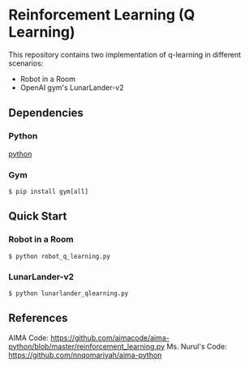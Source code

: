 # Reinforcement Learning (Q Learning)

This repository contains two implementation of q-learning in different scenarios:
- Robot in a Room
- OpenAI gym's LunarLander-v2

## Dependencies
### Python
[python]

### Gym
```console
$ pip install gym[all]
```

## Quick Start
### Robot in a Room
```console
$ python robot_q_learning.py
```
### LunarLander-v2
```console
$ python lunarlander_qlearning.py
```

## References
AIMA Code: https://github.com/aimacode/aima-python/blob/master/reinforcement_learning.py
Ms. Nurul's Code: https://github.com/nnqomariyah/aima-python 

[python]: https://www.python.org/downloads/
